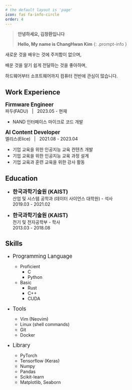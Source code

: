 ```yaml
---
# the default layout is 'page'
icon: fas fa-info-circle
order: 4
---
```


> **안녕하세요, 김창환입니다**
>
> **Hello, My name is ChangHwan Kim**
{: .prompt-info }

새로운 것을 배우는 것에 주저함이 없으며,

배운 것을 알기 쉽게 전달하는 것을 좋아하며,

하드웨어부터 소프트웨어까지 컴퓨터 전반에 관심이 많습니다.

## Work Experience

<span style="font-size: 1.2em">**Firmware Engineer** </span><br>
파두(FADU) &nbsp;&nbsp;|&nbsp;&nbsp; 2023.05 - 현재

- NAND 인터페이스 마이크로 코드 개발

<span style="font-size: 1.2em">**AI Content Developer** </span><br>
엘리스(Elice) &nbsp;&nbsp;|&nbsp;&nbsp; 2021.08 - 2023.04

- 기업 교육을 위한 인공지능 교육 컨텐츠 개발
- 기업 교육을 위한 인공지능 교육 과정 설계
- 기업 교육과 훈련 교육을 위한 강사 활동

## Education

* <span style="font-size: 1.2em">**한국과학기술원 (KAIST)**</span><br>
  산업 및 시스템 공학과 (데이터 사이언스 대학원) - 석사<br>
  2019.03 - 2021.02

* <span style="font-size: 1.2em">**한국과학기술원 (KAIST)**</span><br>
  전기 및 전자공학부 - 학사<br>
  2013.03 - 2018.08

## Skills
- <span style="font-size: 1.2em">Programming Language</span>
    - Proficient
        - C
        - Python
    - Basic
        - Rust
        - C++
        - CUDA

- <span style="font-size: 1.2em">Tools</span>
    - Vim (Neovim)
    - Linux (shell commands)
    - Git
    - Docker

- <span style="font-size: 1.2em">Library</span>
    - PyTorch
    - Tensorflow (Keras)
    - Numpy
    - Pandas
    - Scikit-learn
    - Matplotlib, Seaborn